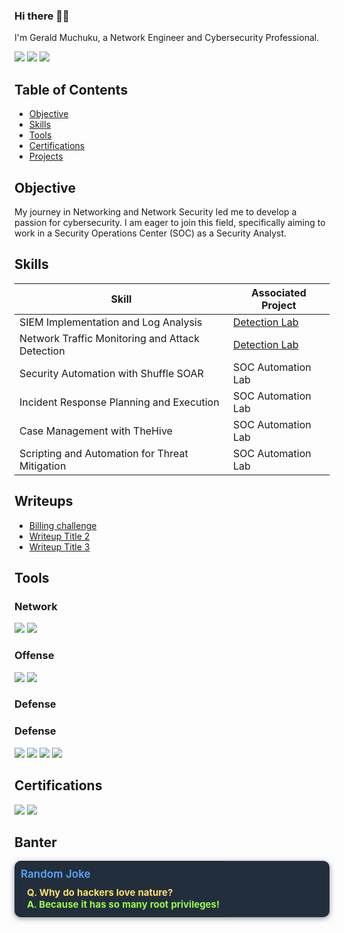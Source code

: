 ### Hi there 🙋‍♂️

I'm Gerald Muchuku, a Network Engineer and Cybersecurity Professional.

<a href="https://www.linkedin.com/in/gerald-muchuku-500706243"><img src="https://img.shields.io/badge/-LinkedIn-0072b1?&style=for-the-badge&logo=linkedin&logoColor=white" /></a>
<a href="https://tryhackme.com/"><img src="https://img.shields.io/badge/-TryHackMe-00A9E0?style=for-the-badge&logo=TryHackMe&logoColor=white" /></a>
<a href="https://www.hackthebox.eu/profile"><img src="https://img.shields.io/badge/-HTB-1E9B45?style=for-the-badge&logo=hack-the-box&logoColor=white" /></a>

## Table of Contents

- [Objective](#objective)
- [Skills](#skills)
- [Tools](#tools)
- [Certifications](#certifications)
- [Projects](#projects)

## Objective

My journey in Networking and Network Security led me to develop a passion for cybersecurity. I am eager to join this field, specifically aiming to work in a Security Operations Center (SOC) as a Security Analyst.

## Skills

| Skill                                           | Associated Project           |
|-------------------------------------------------|-----------------------------|
| SIEM Implementation and Log Analysis            | [Detection Lab](https://google.com) |
| Network Traffic Monitoring and Attack Detection | [Detection Lab](https://google.com) |
| Security Automation with Shuffle SOAR           | SOC Automation Lab          |
| Incident Response Planning and Execution        | SOC Automation Lab          |
| Case Management with TheHive                    | SOC Automation Lab          |
| Scripting and Automation for Threat Mitigation  | SOC Automation Lab          |

## Writeups

- [Billing challenge](https://github.com/GeraldM-007/Writeups/blob/22e49cf7f730db985e1de843e6bfe51fc68abe5f/THM-BillingChallenge.md)
- [Writeup Title 2](https://your-link-2.com)
- [Writeup Title 3](https://your-link-3.com)

## Tools

### Network
<div>
<img src="https://img.shields.io/badge/-Wireshark-1679A7?&style=for-the-badge&logo=Wireshark&logoColor=white" />
<img src="https://img.shields.io/badge/-TCPdump-00599C?&style=for-the-badge&logo=tcpdump&logoColor=white" />
</div>

### Offense
<div>
<img src="https://img.shields.io/badge/-Metasploit-EF3B2D?&style=for-the-badge&logo=Metasploit&logoColor=white" />
<img src="https://img.shields.io/badge/-ffuf-000000?style=for-the-badge&logo=ffuf&logoColor=white" />
</div>

### Defense

### Defense
<div>
  <img src="https://img.shields.io/badge/-Wazuh-00B6C4?style=for-the-badge&logo=wazuh&logoColor=white" />
  <img src="https://img.shields.io/badge/-Elastic%20Stack-005571?style=for-the-badge&logo=elastic&logoColor=white" />
  <img src="https://img.shields.io/badge/-IRIS-2E86C1?style=for-the-badge" />
  <img src="https://img.shields.io/badge/-SOAR-6C3483?style=for-the-badge" />
</div>

## Certifications
<div>
<img src="https://img.shields.io/badge/-Cisco%20CCNA-006F94?style=for-the-badge&logo=Cisco&logoColor=white" />
<img src="https://img.shields.io/badge/-Cisco%20Network%20Security-1D88CC?style=for-the-badge&logo=Cisco&logoColor=white" />
</div>

## Banter

<div align="center">
  <table width="400" align="center" style="background:#222e3c; color:#c9d1d9; border-radius:10px; border:none; box-shadow:0 2px 8px #222e3c88; font-size:15px;">
    <tr>
      <th style="padding:10px 0 0 10px; color:#c9d1d9; font-weight:600; font-size:16px;" align="left">
        <span style="color:#58a6ff; font-size:17px;">Random Joke</span>
      </th>
    </tr>
    <tr>
      <td style="padding:10px 10px 10px 20px;">
        <span style="color:#ffe066; font-weight:700;">Q. Why do hackers love nature?</span><br>
        <span style="color:#9afc4c; font-weight:700;">A. Because it has so many root privileges!</span>
      </td>
    </tr>
  </table>
</div>

